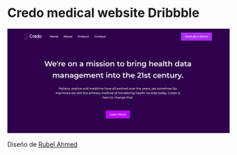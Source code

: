 # Credo medical website Dribbble

![Page image](/img/website-img-1.png)

Diseño de [Rubel Ahmed](https://dribbble.com/shots/18917331-Credo-Medical-Website-About-page)
